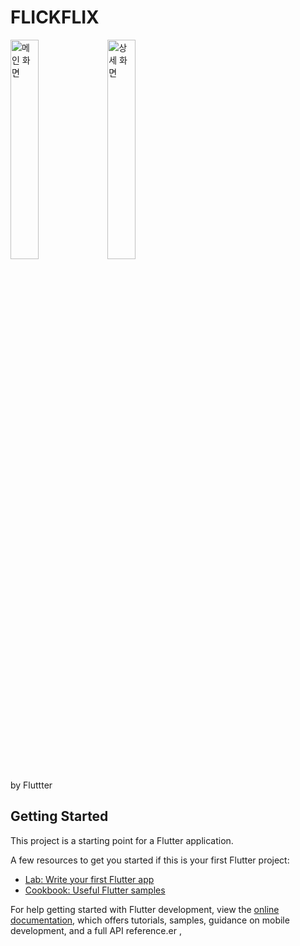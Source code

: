# FLICKFLIX 
<img src = "https://github.com/user-attachments/assets/bfe42d1a-5d7b-446d-865c-d94d48dcd11d"
alt = "메인 화면" style="width:30%; height:auto;">
<img src = "https://github.com/user-attachments/assets/6d0b7866-a4e1-40c7-911f-481a5f2381a4"
alt = "상세 화면" style="width:30%; height:auto;">

by Fluttter

## Getting Started

This project is a starting point for a Flutter application.

A few resources to get you started if this is your first Flutter project:

- [Lab: Write your first Flutter app](https://docs.flutter.dev/get-started/codelab)
- [Cookbook: Useful Flutter samples](https://docs.flutter.dev/cookbook)

For help getting started with Flutter development, view the
[online documentation](https://docs.flutter.dev/), which offers tutorials,
samples, guidance on mobile development, and a full API reference.er ,